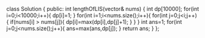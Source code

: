 class Solution {
public:
int lengthOfLIS(vector<int>& nums) {
int dp[10000];
for(int i=0;i<10000;i++){
dp[i]=1;
}
for(int i=1;i<nums.size();i++){
for(int j=0;j<i;j++){
if(nums[i] > nums[j]){
dp[i]=max(dp[i],dp[j]+1);
}
}
}
int ans=1;
for(int j=0;j<nums.size();j++){
ans=max(ans,dp[j]);
}
return ans;
}
};